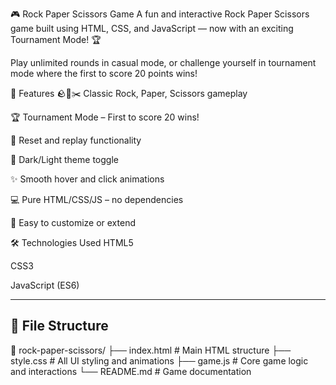 🎮 Rock Paper Scissors Game
A fun and interactive Rock Paper Scissors game built using HTML, CSS, and JavaScript — now with an exciting Tournament Mode! 🏆

Play unlimited rounds in casual mode, or challenge yourself in tournament mode where the first to score 20 points wins!

🚀 Features
🪨📄✂️ Classic Rock, Paper, Scissors gameplay

🏆 Tournament Mode – First to score 20 wins!

🔁 Reset and replay functionality

🎨 Dark/Light theme toggle

✨ Smooth hover and click animations

💻 Pure HTML/CSS/JS – no dependencies

🧠 Easy to customize or extend

🛠️ Technologies Used
HTML5

CSS3

JavaScript (ES6)

---

## 📂 File Structure

📁 rock-paper-scissors/
├── index.html        # Main HTML structure
├── style.css         # All UI styling and animations
├── game.js           # Core game logic and interactions
└── README.md         # Game documentation

